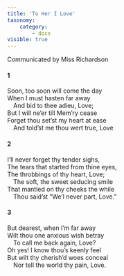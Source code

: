 ```yaml
---
title: 'To Her I Love'
taxonomy:
    category:
        - docs
visible: true
---
```


<div class="author">Communicated by Miss Richardson</div>

#### 1  
  
Soon, too soon will come the day  
When I must hasten far away  
&emsp;And bid to thee adieu, Love;  
But I will ne’er till Mem’ry cease  
Forget thou set’st my heart at ease  
&emsp;And told’st me thou wert true, Love  
  
#### 2  
  
I’ll never forget thy tender sighs,  
The tears that started from thine eyes,  
The throbbings of thy heart, Love;  
&emsp;The soft, the sweet seducing smile  
That mantled on thy cheeks the while  
&emsp;Thou said’st “We’l never part, Love.”  
  
#### 3  
  
But dearest, when I’m far away  
Wilt thou one anxious wish betray  
&emsp;To call me back again, Love?  
Oh yes! I know thou’s keenly feel  
But wilt thy cherish’d woes conceal  
&emsp;Nor tell the world thy pain, Love.